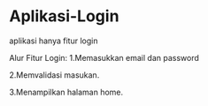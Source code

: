 # Aplikasi-Login
aplikasi hanya fitur login

Alur Fitur Login:
1.Memasukkan email dan password

2.Memvalidasi masukan.

3.Menampilkan halaman home.
